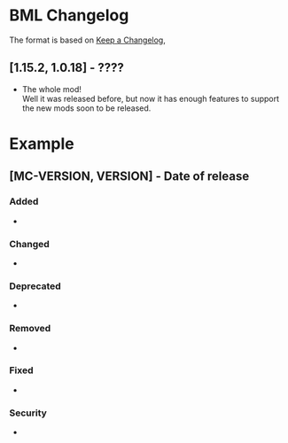 # BML Changelog
The format is based on [Keep a Changelog](https://keepachangelog.com/en/1.0.0/),

## [1.15.2, 1.0.18] - ????
- The whole mod!  
Well it was released before, but now it has enough features to support the new mods soon to be released.

# Example
## [MC-VERSION, VERSION] - Date of release
### Added
- 
### Changed
- 
### Deprecated
- 
### Removed
- 
### Fixed
- 
### Security
- 